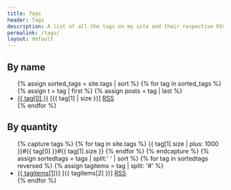 ```yaml
---
title: Tags
header: Tags
description: A list of all the tags on my site and their respective RSS link. I'm pretty sure it doesn't work tho LMAO
permalink: /tags/
layout: default
---
```


## By name

<ul>
{% assign sorted_tags = site.tags | sort %}
{% for tag in sorted_tags %}
{% assign t = tag | first %}
{% assign posts = tag | last %}
<li><a href="/tags/{{ tag[0] }}/">{{ tag[0] }}</a> [{{ tag[1] | size }}] <a href="/feeds/{{ tag[0] }}.xml/"> RSS</a></li>
{% endfor %}
</ul>

## By quantity

<ul>
{% capture tags %}
{% for tag in site.tags %}
{{ tag[1].size | plus: 1000 }}#{{ tag[0] }}#{{ tag[1].size }}
{% endfor %}
{% endcapture %}
{% assign sortedtags = tags | split:' ' | sort %}
{% for tag in sortedtags reversed %}
{% assign tagitems = tag | split: '#' %}
<li><a href="/tags/{{ tagitems[1] }}/">{{ tagitems[1]}}</a> [{{ tagitems[2] }}] <a href="/feeds/{{ tagitems[1]}}.xml/"> RSS</a></li>
{% endfor %}
</ul>